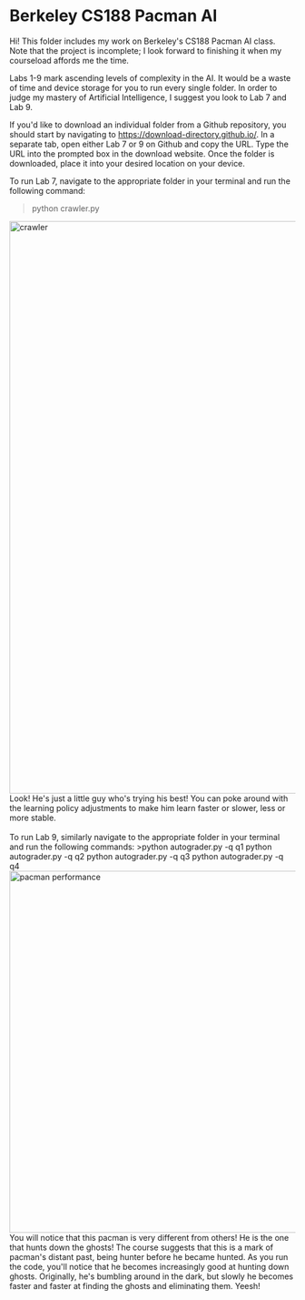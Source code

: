 Berkeley CS188 Pacman AI
====================================
Hi! This folder includes my work on Berkeley's CS188 Pacman AI class. Note that the project is incomplete; I look forward to finishing it when my courseload affords me the time.

Labs 1-9 mark ascending levels of complexity in the AI. It would be a waste of time and device storage for you to run every single folder. In order to judge my mastery of Artificial Intelligence, I suggest you look to Lab 7 and Lab 9.

If you'd like to download an individual folder from a Github repository, you should start by navigating to https://download-directory.github.io/. In a separate tab, open either Lab 7 or 9 on Github and copy the URL. Type the URL into the prompted box in the download website. Once the folder is downloaded, place it into your desired location on your device.

To run Lab 7, navigate to the appropriate folder in your terminal and run the following command:   
>python crawler.py   

<img width="1006" alt="crawler" src="https://user-images.githubusercontent.com/124002750/222548890-669d71a2-5230-4a83-a991-ce7a4adc471e.png">
Look! He's just a little guy who's trying his best! You can poke around with the learning policy adjustments to make him learn faster or slower, less or more stable.  
<br />
<br />
To run Lab 9, similarly navigate to the appropriate folder in your terminal and run the following commands:  
>python autograder.py -q q1   
python autograder.py -q q2   
python autograder.py -q q3    
python autograder.py -q q4   

<img width="636" alt="pacman performance" src="https://user-images.githubusercontent.com/124002750/222544017-b2e3659e-2eba-4114-946c-fb81a33f725c.png">
You will notice that this pacman is very different from others! He is the one that hunts down the ghosts! The course suggests that this is a mark of pacman's distant past, being hunter before he became hunted. As you run the code, you'll notice that he becomes increasingly good at hunting down ghosts. Originally, he's bumbling around in the dark, but slowly he becomes faster and faster at finding the ghosts and eliminating them. Yeesh!


